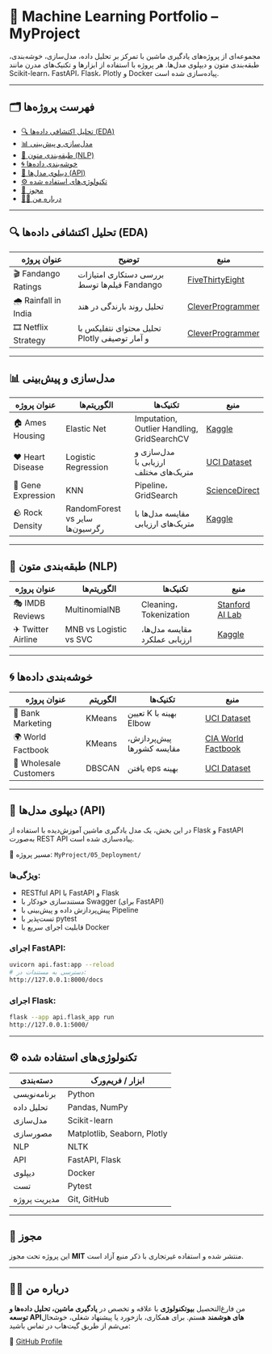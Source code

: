 # 🧠 Machine Learning Portfolio – MyProject

مجموعه‌ای از پروژه‌های یادگیری ماشین با تمرکز بر تحلیل داده، مدل‌سازی، خوشه‌بندی، طبقه‌بندی متون و دیپلوی مدل‌ها. هر پروژه با استفاده از ابزارها و تکنیک‌های مدرن مانند Scikit-learn، FastAPI، Flask، Plotly و Docker پیاده‌سازی شده است.

---

## 🗂 فهرست پروژه‌ها

- [🔍 تحلیل اکتشافی داده‌ها (EDA)](#-تحلیل-اکتشافی-داده‌ها-eda)
- [📊 مدل‌سازی و پیش‌بینی](#-مدل‌سازی-و-پیش‌بینی)
- [💬 طبقه‌بندی متون (NLP)](#-طبقه‌بندی-متون-nlp)
- [🌀 خوشه‌بندی داده‌ها](#-خوشه‌بندی-داده‌ها)
- [🚀 دیپلوی مدل‌ها (API)](#-دیپلوی-مدل‌ها-api)
- [⚙️ تکنولوژی‌های استفاده شده](#️-تکنولوژی‌های-استفاده-شده)
- [📄 مجوز](#-مجوز)
- [🙋‍♀️ درباره من](#-درباره-من)

---

## 🔍 تحلیل اکتشافی داده‌ها (EDA)

| عنوان پروژه | توضیح | منبع |
|-------------|-------|-------|
| 🎬 Fandango Ratings | بررسی دستکاری امتیازات فیلم‌ها توسط Fandango | [FiveThirtyEight](http://fivethirtyeight.com/features/fandango-movies-ratings) |
| 🌧 Rainfall in India | تحلیل روند بارندگی در هند | [CleverProgrammer](https://thecleverprogrammer.com/2024/11/18/rainfall-trends-in-india-analysis-with-python/) |
| 🎞 Netflix Strategy | تحلیل محتوای نتفلیکس با Plotly و آمار توصیفی | [CleverProgrammer](https://thecleverprogrammer.com/2024/09/30/netflix-content-strategy-analysis-with-python/) |

---

## 📊 مدل‌سازی و پیش‌بینی

| عنوان پروژه | الگوریتم‌ها | تکنیک‌ها | منبع |
|-------------|-------------|----------|-------|
| 🏠 Ames Housing | Elastic Net | Imputation, Outlier Handling, GridSearchCV | [Kaggle](https://www.kaggle.com/datasets/shashanknecrothapa/ames-housing-dataset/data) |
| ❤️ Heart Disease | Logistic Regression | مدل‌سازی و ارزیابی با متریک‌های مختلف | [UCI Dataset](https://archive.ics.uci.edu/ml/datasets/Heart+Disease) |
| 🧬 Gene Expression | KNN | Pipeline، GridSearch | [ScienceDirect](https://www.sciencedirect.com/topics/biochemistry-genetics-and-molecular-biology/gene-expression-level) |
| 🪨 Rock Density | RandomForest vs سایر رگرسیون‌ها | مقایسه مدل‌ها با متریک‌های ارزیابی | [Kaggle](https://www.kaggle.com/code/abirchodha/rock-density-regression-various-models) |

---

## 💬 طبقه‌بندی متون (NLP)

| عنوان پروژه | الگوریتم‌ها | تکنیک‌ها | منبع |
|-------------|-------------|----------|--------|
| 🎭 IMDB Reviews | MultinomialNB | Cleaning، Tokenization | [Stanford AI Lab](http://ai.stanford.edu/~amaas/data/sentiment) |
| ✈ Twitter Airline | MNB vs Logistic vs SVC | مقایسه مدل‌ها، ارزیابی عملکرد | [Kaggle](https://www.kaggle.com/crowdflower/twitter-airline-sentiment?select=Tweets.csv) |

---

## 🌀 خوشه‌بندی داده‌ها

| عنوان پروژه | الگوریتم | تکنیک‌ها | منبع |
|-------------|-----------|-----------|-------|
| 🏦 Bank Marketing | KMeans | تعیین K بهینه با Elbow | [UCI Dataset](https://archive.ics.uci.edu/ml/datasets/bank+marketing) |
| 🌍 World Factbook | KMeans | پیش‌پردازش، مقایسه کشورها | [CIA World Factbook](https://www.cia.gov/library/publications/the-world-factbook/docs/faqs.html) |
| 🛒 Wholesale Customers | DBSCAN | یافتن eps بهینه | [UCI Dataset](https://archive.ics.uci.edu/ml/datasets/Wholesale+customers) |

---

## 🚀 دیپلوی مدل‌ها (API)

در این بخش، یک مدل یادگیری ماشین آموزش‌دیده با استفاده از Flask و FastAPI به‌صورت REST API پیاده‌سازی شده است.

📁 مسیر پروژه: `MyProject/05_Deployment/`

### ویژگی‌ها:

- RESTful API با FastAPI و Flask  
- مستندسازی خودکار با Swagger (برای FastAPI)  
- پیش‌پردازش داده و پیش‌بینی با Pipeline  
- تست‌پذیر با pytest  
- قابلیت اجرای سریع با Docker

### اجرای FastAPI:
```bash
uvicorn api.fast:app --reload
# دسترسی به مستندات در:
http://127.0.0.1:8000/docs
```

### اجرای Flask:
```bash
flask --app api.flask_app run
http://127.0.0.1:5000/
```

---

## ⚙️ تکنولوژی‌های استفاده شده

| دسته‌بندی | ابزار / فریم‌ورک |
|-----------|-------------------|
| برنامه‌نویسی | Python |
| تحلیل داده | Pandas, NumPy |
| مدل‌سازی | Scikit-learn |
| مصورسازی | Matplotlib, Seaborn, Plotly |
| NLP | NLTK |
| API | FastAPI, Flask |
| دیپلوی | Docker |
| تست | Pytest |
| مدیریت پروژه | Git, GitHub |

---

## 📄 مجوز

این پروژه تحت مجوز **MIT** منتشر شده و استفاده غیرتجاری با ذکر منبع آزاد است.

---

## 🙋‍♀️ درباره من

من فارغ‌التحصیل **بیوتکنولوژی** با علاقه‌ و تخصص در **یادگیری ماشین، تحلیل داده‌ها و توسعه APIهای هوشمند** هستم. برای همکاری، بازخورد یا پیشنهاد شغلی، خوشحال می‌شم از طریق گیت‌هاب در تماس باشید:

📎 [GitHub Profile](https://github.com/zziibbaa)